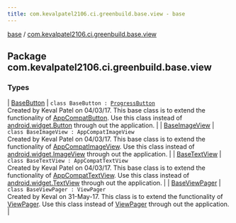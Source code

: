 ```yaml
---
title: com.kevalpatel2106.ci.greenbuild.base.view - base
---
```


[base](../index.html) / [com.kevalpatel2106.ci.greenbuild.base.view](./index.html)

## Package com.kevalpatel2106.ci.greenbuild.base.view

### Types

| [BaseButton](-base-button/index.html) | `class BaseButton : `[`ProgressButton`](../com.kevalpatel2106.ci.greenbuild.base.progress-button/-progress-button/index.html)<br>Created by Keval Patel on 04/03/17. This base class is to extend the functionality of [AppCompatButton](#). Use this class instead of [android.widget.Button](https://developer.android.com/reference/android/widget/Button.html) through out the application. |
| [BaseImageView](-base-image-view/index.html) | `class BaseImageView : AppCompatImageView`<br>Created by Keval Patel on 04/03/17. This base class is to extend the functionality of [AppCompatImageView](#). Use this class instead of [android.widget.ImageView](https://developer.android.com/reference/android/widget/ImageView.html) through out the application. |
| [BaseTextView](-base-text-view/index.html) | `class BaseTextView : AppCompatTextView`<br>Created by Keval Patel on 04/03/17. This base class is to extend the functionality of [AppCompatTextView](#). Use this class instead of [android.widget.TextView](https://developer.android.com/reference/android/widget/TextView.html) through out the application. |
| [BaseViewPager](-base-view-pager/index.html) | `class BaseViewPager : ViewPager`<br>Created by Keval on 31-May-17. This class is to extend the functionality of [ViewPager](#). Use this class instead of [ViewPager](#) through out the application. |


